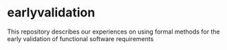 # earlyvalidation
This repository describes our experiences on using formal methods for the early validation of functional software requirements
